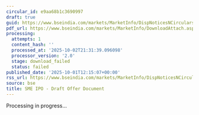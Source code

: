 ```yaml
---
circular_id: e9aa68b1c3690997
draft: true
guid: https://www.bseindia.com/markets/MarketInfo/DispNoticesNCirculars.aspx?Noticeid={D8B0A72B-637C-463A-9218-231F6ADBE43B}&noticeno=20251001-41&dt=10/01/2025&icount=41&totcount=83&flag=0
pdf_url: https://www.bseindia.com/markets/MarketInfo/DownloadAttach.aspx?id=20251001-41&attachedId=
processing:
  attempts: 1
  content_hash: ''
  processed_at: '2025-10-02T21:31:39.096098'
  processor_version: '2.0'
  stage: download_failed
  status: failed
published_date: '2025-10-01T12:15:07+00:00'
rss_url: https://www.bseindia.com/markets/MarketInfo/DispNoticesNCirculars.aspx?Noticeid={D8B0A72B-637C-463A-9218-231F6ADBE43B}&noticeno=20251001-41&dt=10/01/2025&icount=41&totcount=83&flag=0
source: bse
title: SME IPO - Draft Offer Document
---
```


Processing in progress...